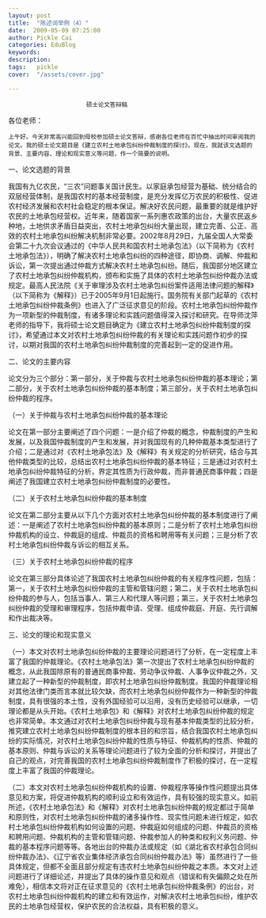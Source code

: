 ```yaml
---
layout: post  
title:  "陈述词举例（4）"
date:  2009-05-09 07:25:00
author: Pickle Cai  
categories: EduBlog  
keywords: 
description:   
tags:	pickle   
cover:  "/assets/cover.jpg"  

---
```


                          硕士论文答辩稿



各位老师：



    上午好。今天非常高兴能回到母校参加硕士论文答辩，感谢各位老师在百忙中抽出时间审阅我的论文。我的硕士论文题目是《建立农村土地承包纠纷仲裁制度的探讨》。现在，我就该文选题的背景、主要内容、理论和现实意义等问题，作一个简要的说明。



一、论文选题的背景



我国有九亿农民，“三农”问题事关国计民生。以家庭承包经营为基础、统分结合的双层经营体制，是我国农村的基本经营制度，是充分发挥亿万农民的积极性、促进农村经济发展和农村社会稳定的根本保证。解决好农民问题，最重要的就是维护好农民的土地承包经营权。近年来，随着国家一系列惠农政策的出台，大量农民返乡种地，土地供求矛盾日益突出，农村土地承包纠纷大量出现，建立完善、公正、高效的农村土地承包纠纷解决机制非常必要。2002年8月29日，九届全国人大常委会第二十九次会议通过的《中华人民共和国农村土地承包法》（以下简称为《农村土地承包法》），明确了解决农村土地承包纠纷的四种途径，即协商、调解、仲裁和诉讼，第一次提出通过仲裁方式解决农村土地承包纠纷。随后，我国部分地区建立了农村土地承包纠纷仲裁机构，颁布和实施了具体的农村土地承包纠纷仲裁办法或规定。最高人民法院《关于审理涉及农村土地承包纠纷案件适用法律问题的解释》（以下简称为《解释》）已于2005年9月1日起施行。国务院有关部门起草的《农村土地承包纠纷仲裁条例》也进入了广泛征求意见的阶段。农村土地承包纠纷仲裁作为一项新型的仲裁制度，有诸多理论和实践问题值得深入探讨和研究。在导师沈萍老师的指导下，我将硕士论文题目确定为《建立农村土地承包纠纷仲裁制度的探讨》，希望通过本文对农村土地承包纠纷仲裁的有关理论和实践问题作初步的探讨，以期对我国的农村土地承包纠纷仲裁制度的完善起到一定的促进作用。



二、论文的主要内容 



论文分为三个部分：第一部分，关于仲裁与农村土地承包纠纷仲裁的基本理论；第二部分，关于农村土地承包纠纷仲裁的基本制度；第三部分，关于农村土地承包纠纷仲裁的程序。 



（一）关于仲裁与农村土地承包纠纷仲裁的基本理论



论文在第一部分主要阐述了四个问题：一是介绍了仲裁的概念，仲裁制度的产生和发展，以及我国仲裁制度的产生和发展，并对我国现有的几种仲裁基本类型进行了介绍；二是通过对《农村土地承包法》及《解释》有关规定的分析研究，结合与其他仲裁类型的比较，总结出农村土地承包纠纷仲裁的基本特征；三是通过对农村土地承包纠纷仲裁特征的分析，界定其性质为行政仲裁，而非普通民商事仲裁；四是阐述了我国建立农村土地承包纠纷仲裁制度的必要性。



（二）关于农村土地承包纠纷仲裁的基本制度



论文在第二部分主要从以下几个方面对农村土地承包纠纷仲裁的基本制度进行了阐述：一是阐述了农村土地承包纠纷仲裁的基本原则；二是分析了农村土地承包纠纷仲裁机构的设立、仲裁庭的组成、仲裁员的资格和聘用等有关问题；三是分析了农村土地承包纠纷仲裁与诉讼的相互关系。



（三）关于农村土地承包纠纷仲裁的程序



论文在第三部分具体论述了我国农村土地承包纠纷仲裁的有关程序性问题，包括：第一，关于农村土地承包纠纷仲裁的主管和管辖问题；第二，关于农村土地承包纠纷仲裁的参与人，包括当事人、第三人和代理人等问题；第三，关于农村土地承包纠纷仲裁的受理和审理程序，包括仲裁申请、受理、组成仲裁庭、开庭、先行调解和作出裁决等。



三、论文的理论和现实意义



（一）本文对农村土地承包纠纷仲裁的主要理论问题进行了分析，在一定程度上丰富了我国的仲裁理论。《农村土地承包法》第一次提出了农村土地承包纠纷仲裁的概念，从此我国除原有的普通民商事仲裁、劳动争议仲裁、人事争议仲裁之外，又建立起了一种新型的仲裁制度，即农村土地承包纠纷仲裁制度。我国的仲裁理论相对其他法律门类而言本就比较欠缺，而农村土地承包纠纷仲裁作为一种新型的仲裁制度，具有很强的本土性，没有外国经验可以沿用，没有历史经验可以继承，一切理论都是从头开始。《农村土地承包》和《解释》对农村土地承包纠纷仲裁的规定也非常简单。本文通过对农村土地承包纠纷仲裁与现有基本仲裁类型的比较分析，推究建立农村土地承包纠纷仲裁制度的根本目的和宗旨，结合我国农村土地承包纠纷的实际情况，对农村土地承包纠纷仲裁的性质与特征、仲裁机构的性质、仲裁的基本原则、仲裁与诉讼的关系等理论问题进行了较为全面的分析和探讨，并提出了自己的观点，对完善我国的农村土地承包纠纷仲裁制度作了积极的探讨，在一定程度上丰富了我国的仲裁理论。



（二）本文对农村土地承包纠纷仲裁机构的设置、仲裁程序等操作性问题提出具体意见和方案，将促进仲裁机构的顺利设立和有效运作，具有较强的现实意义。如前所述，《农村土地承包法》和《解释》对农村土地承包纠纷仲裁的规定都过于简单和原则性，对农村土地承包纠纷仲裁的诸多操作性、现实性问题未进行规定，如农村土地承包纠纷仲裁机构如何设置的问题、仲裁庭如何组成的问题、仲裁员的资格和聘用问题、仲裁机构的主管和管辖问题、仲裁参加人的种类和权利义务问题、仲裁的基本程序问题等等。各地出台的仲裁办法或规定（如《湖北省农村承包合同纠纷仲裁办法》、《辽宁省农业集体经济承包合同纠纷仲裁办法》等）虽然进行了一些具体规定，但都不全面且部分规定有违农村土地承包纠纷仲裁之本质。本文对上述问题进行了详细论述，并提出了具体的操作意见和观点（错误和有失偏颇之处在所难免），相信本文将对正在征求意见的《农村土地承包纠纷仲裁条例》的出台，对农村土地承包纠纷仲裁机构的建立和有效运作，对解决农村土地承包纠纷，维护农民的土地承包经营权，保护农民的合法权益，具有积极的意义。



		    
